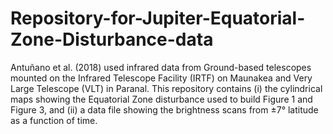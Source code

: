 # Repository-for-Jupiter-Equatorial-Zone-Disturbance-data
Antuñano et al. (2018) used infrared data from Ground-based telescopes mounted on the Infrared Telescope Facility (IRTF) on Maunakea and Very Large Telescope (VLT) in Paranal. This repository contains (i) the cylindrical maps showing the Equatorial Zone disturbance used to build Figure 1 and Figure 3, and (ii) a data file showing the brightness scans from ±7° latitude as a function of time.   
